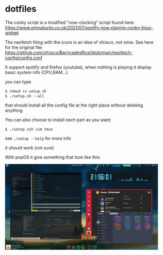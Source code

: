 # dotfiles

The conky script is a modified "now-clocking" script found here:
https://www.omgubuntu.co.uk/2021/07/spotify-now-playing-conky-linux-widget

The neofetch thing with the icons is an idea of xfcisco, not mine. See here for the original file:
https://github.com/xfcisco/BarricadesRice/blob/main/neofetch-config/config.conf

It support spotify and firefox (youtube), when nothing is playing it display basic system info (CPU,RAM...)

you can type
```
$ chmod +x setup.sh
$ ./setup.sh --all
```
that should install all the config file at the right place without deleting anything

You can also choose to install each part as you want:
```
$ ./setup zsh vim tmux
```

see `./setup --help` for more info

*it should work (not sure)*

With popOS it give something that look like this:

![screenshot](screenshot.png)
